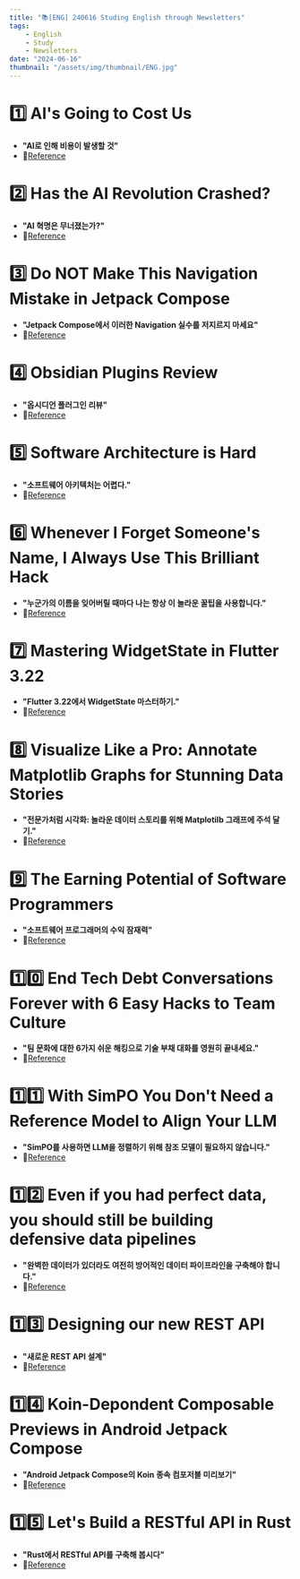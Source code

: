 ```yaml
---
title: "📚[ENG] 240616 Studing English through Newsletters"
tags:
    - English
    - Study
    - Newsletters
date: "2024-06-16"
thumbnail: "/assets/img/thumbnail/ENG.jpg"
---
```


# 1️⃣ AI's Going to Cost Us
- **"AI로 인해 비용이 발생할 것"**
- 📝[Reference](https://worldhistory.medium.com/ais-going-to-cost-us-16239646bccd)

# 2️⃣ Has the AI Revolution Crashed?
- **"AI 혁명은 무너졌는가?"**
- 📝[Reference](https://erik-engheim.medium.com/has-the-ai-revolution-crashed-bc34340da24d)

# 3️⃣ Do NOT Make This Navigation Mistake in Jetpack Compose
- **"Jetpack Compose에서 이러한 Navigation 실수를 저지르지 마세요"**
- 📝[Reference](https://medium.com/@daniel.atitienei/do-not-make-this-navigation-mistake-in-jetpack-compose-8ba2a1732357)

# 4️⃣ Obsidian Plugins Review
- **"옵시디언 플러그인 리뷰"**
- 📝[Reference](https://medium.com/technology-hits/obsidian-plugins-review-54-1ac30b1413c7)

# 5️⃣ Software Architecture is Hard
- **"소프트웨어 아키텍처는 어렵다."**
- 📝[Reference](https://medium.com/@ozanani/software-architecture-is-hard-71fe3ddafb60)

# 6️⃣ Whenever I Forget Someone's Name, I Always Use This Brilliant Hack
- **"누군가의 이름을 잊어버릴 때마다 나는 항상 이 놀라운 꿀팁을 사용합니다."**
- 📝[Reference](https://medium.com/illumination/whenever-i-forget-someones-name-i-always-use-this-brilliant-hack-73386085987b)

# 7️⃣ Mastering WidgetState in Flutter 3.22
- **"Flutter 3.22에서 WidgetState 마스터하기."**
- 📝[Reference](https://medium.com/@pomis172/mastering-widgetstate-in-flutter-3-22-45f715014bfc)

# 8️⃣ Visualize Like a Pro: Annotate Matplotlib Graphs for Stunning Data Stories
- **"전문가처럼 시각화: 놀라운 데이터 스토리를 위해 Matplotilb 그래프에 주석 달기."**
- 📝[Reference](https://towardsdatascience.com/visualize-like-a-pro-annotate-matplotlib-graphs-for-stunning-data-stories-9a58a5816a07)

# 9️⃣ The Earning Potential of Software Programmers
- **"소프트웨어 프로그래머의 수익 잠재력"**
- 📝[Reference](https://javascript.plainenglish.io/the-earning-potential-of-software-programmers-bbb98b9c33c3)

# 1️⃣0️⃣ End Tech Debt Conversations Forever with 6 Easy Hacks to Team Culture
- **"팀 문화에 대한 6가지 쉬운 해킹으로 기술 부채 대화를 영원히 끝내세요."**
- 📝[Reference](https://levelup.gitconnected.com/end-tech-debt-conversations-forever-with-6-easy-hacks-to-team-culture-0a506362db2d)

# 1️⃣1️⃣ With SimPO You Don't Need a Reference Model to Align Your LLM
- **"SimPO를 사용하면 LLM을 정렬하기 위해 참조 모델이 필요하지 않습니다."**
- 📝[Reference](https://medium.com/@bnjmn_marie/with-simpo-you-dont-need-a-reference-model-to-align-your-llm-2552209fc00e)

# 1️⃣2️⃣ Even if you had perfect data, you should still be building defensive data pipelines
- **"완벽한 데이터가 있더라도 여전히 방어적인 데이터 파이프라인을 구축해야 합니다."**
- 📝[Reference](https://andrew-jones.medium.com/building-defensive-data-pipelines-c0e4150caf1e)

# 1️⃣3️⃣ Designing our new REST API
- **"새로운 REST API 설계"**
- 📝[Reference](https://steve-mushero.medium.com/designing-our-new-rest-api-aa408ba1fb12)

# 1️⃣4️⃣ Koin-Depondent Composable Previews in Android Jetpack Compose
- **"Android Jetpack Compose의 Koin 종속 컴포저블 미리보기"**
- 📝[Reference](https://medium.com/tech-takeaways/koin-dependent-composable-previews-in-android-jetpack-compose-dd25f57108ec)

# 1️⃣5️⃣ Let's Build a RESTful API in Rust
- **"Rust에서 RESTful API를 구축해 봅시다"**
- 📝[Reference](https://medium.com/rustaceans/lets-build-a-restful-api-in-rust-835dec17525b)
